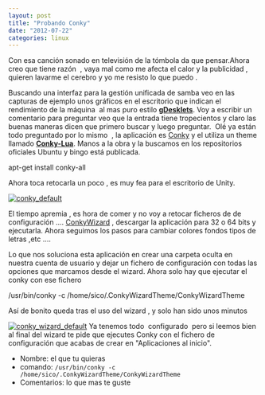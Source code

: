 ```yaml
---
layout: post
title: "Probando Conky"
date: "2012-07-22"
categories: linux
---
```


Con esa canción sonado en televisión de la tómbola da que pensar.Ahora creo que tiene razón  , vaya mal como me afecta el calor y la publicidad , quieren lavarme el cerebro y yo me resisto lo que puedo .

Buscando una interfaz para la gestión unificada de samba veo en las capturas de ejemplo unos gráficos en el escritorio que indican el rendimiento de la máquina  al mas puro estilo [**gDesklets**](https://es.wikipedia.org/wiki/GDesklets "GDesklets"). Voy a escribir un comentario para preguntar veo que la entrada tiene tropecientos y claro las buenas maneras dicen que primero buscar y luego preguntar.  Olé ya están todo preguntado por lo mismo  , la aplicación es [Conky](https://conky.sourceforge.net/ "conky") y el utiliza un theme llamado [**Conky-Lua**](https://gnome-look.org/content/show.php/Conky+lua?content=139024 "Conky-Lua"). Manos a la obra y la buscamos en los repositorios oficiales Ubuntu y bingo está publicada.

apt-get install conky-all

Ahora toca retocarla un poco , es muy fea para el escritorio de Unity.

[![conky_default](images/7573584514_5fdbdc78c6.jpg)](https://www.flickr.com/photos/12949201@N08/7573584514/ "conky_default por sicotico, en Flickr")

El tiempo apremia , es hora de comer y no voy a retocar ficheros de de configuración .... [ConkyWizard](https://code.google.com/p/conkywizard/ "ConkyWizard") , descargar la aplicación para 32 o 64 bits y ejecutarla. Ahora seguimos los pasos para cambiar colores fondos tipos de letras ,etc ....

Lo que nos soluciona esta aplicación en crear una carpeta oculta en nuestra cuenta de usuario y dejar un fichero de configuración con todas las opciones que marcamos desde el wizard. Ahora solo hay que ejecutar el conky con ese fichero

/usr/bin/conky -c /home/sico/.ConkyWizardTheme/ConkyWizardTheme

Así de bonito queda tras el uso del wizard , y solo han sido unos minutos

[![conky_wizard_default](images/7573629310_77ee4714db.jpg)](https://www.flickr.com/photos/12949201@N08/7573629310/ "conky_wizard_default por sicotico, en Flickr") Ya tenemos todo  configurado  pero si leemos bien al final del wizard te pide que ejecutes Conky con el fichero de configuración que acabas de crear en "Aplicaciones al inicio".

- Nombre: el que tu quieras
- comando: `/usr/bin/conky -c /home/sico/.ConkyWizardTheme/ConkyWizardTheme`
- Comentarios: lo que mas te guste
